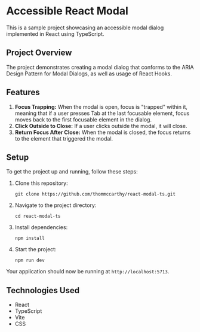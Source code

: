 # Accessible React Modal

This is a sample project showcasing an accessible modal dialog implemented in React using TypeScript.

## Project Overview

The project demonstrates creating a modal dialog that conforms to the ARIA Design Pattern for Modal Dialogs, as well as usage of React Hooks.

## Features

1. **Focus Trapping:** When the modal is open, focus is "trapped" within it, meaning that if a user presses Tab at the last focusable element, focus moves back to the first focusable element in the dialog.
2. **Click Outside to Close:** If a user clicks outside the modal, it will close.
3. **Return Focus After Close:** When the modal is closed, the focus returns to the element that triggered the modal.

## Setup

To get the project up and running, follow these steps:

1. Clone this repository:

   ```
   git clone https://github.com/thommccarthy/react-modal-ts.git
   ```

2. Navigate to the project directory:

   ```
   cd react-modal-ts
   ```

3. Install dependencies:

   ```
   npm install
   ```

4. Start the project:

   ```
   npm run dev
   ```

Your application should now be running at `http://localhost:5713`.

## Technologies Used

- React
- TypeScript
- Vite
- CSS
